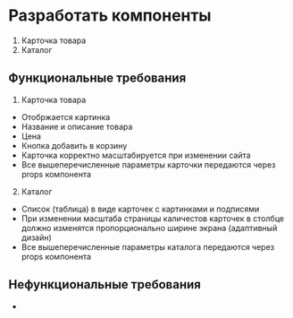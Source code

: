 # Разработать компоненты
1. Карточка товара
2. Каталог
## Функциональные требования
1. Карточка товара
- Отобржается картинка
- Название и описание товара
- Цена
- Кнопка добавить в корзину
- Карточка корректно масштабируется при изменении сайта
- Все вышеперечисленные параметры карточки передаются через props компонента
2. Каталог
- Список (таблица) в виде карточек с картинками и подписями
- При изменении масштаба страницы каличестов карточек в столбце должно изменятся пропорционально ширине экрана (адаптивный дизайн)
- Все вышеперечисленные параметры каталога передаются через props компонента
## Нефункциональные требования
- 